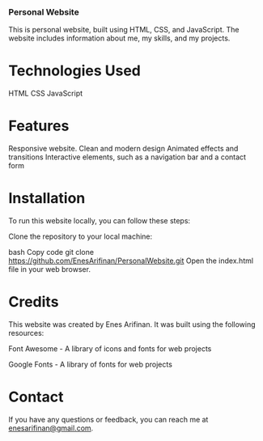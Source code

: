 ### Personal Website
This is personal website, built using HTML, CSS, and JavaScript. The website includes information about me, my skills, and my projects.

# Technologies Used
HTML CSS JavaScript

# Features
Responsive website. Clean and modern design Animated effects and transitions Interactive elements, such as a navigation bar and a contact form

# Installation
To run this website locally, you can follow these steps:

Clone the repository to your local machine:

bash Copy code git clone https://github.com/EnesArifinan/PersonalWebsite.git Open the index.html file in your web browser.

# Credits
This website was created by Enes Arifinan. It was built using the following resources:

Font Awesome - A library of icons and fonts for web projects

Google Fonts - A library of fonts for web projects

# Contact
If you have any questions or feedback, you can reach me at enesarifinan@gmail.com.
